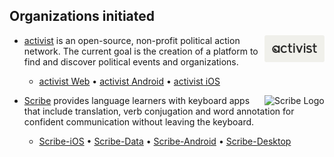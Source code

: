 ## Organizations initiated

<ul>

<li><a href="https://github.com/activist-org/"><img src="https://raw.githubusercontent.com/activist-org/Organization/main/logo/activistLogoRounded.png" width="20%" alt="activist Logo" align="right"></a>

<a href="https://github.com/activist-org/">activist</a> is an open-source, non-profit political action network. The current goal is the creation of a platform to find and discover political events and organizations.

<ul>
    <li><a href="https://github.com/activist-org/activist">activist Web</a> • <a href="https://github.com/activist-org/activist-Android">activist Android</a> • <a href="https://github.com/activist-org/activist-iOS">activist iOS</a></li>
</ul>

</li>

<li><a href="https://github.com/scribe-org/"><img src="https://raw.githubusercontent.com/scribe-org/Organization/main/logo/ScribeLogoRounded.png" width="20%" alt="Scribe Logo" align="right"></a>

<a href="https://github.com/scribe-org/">Scribe</a> provides language learners with keyboard apps that include translation, verb conjugation and word annotation for confident communication without leaving the keyboard.

<ul>
    <li><a href="https://github.com/scribe-org/Scribe-iOS">Scribe-iOS</a> • <a href="https://github.com/scribe-org/Scribe-Data">Scribe-Data</a> • <a href="https://github.com/scribe-org/Scribe-Android">Scribe-Android</a> • <a href="https://github.com/scribe-org/Scribe-Desktop">Scribe-Desktop</a></li>
</ul>

</li>

</ul>
